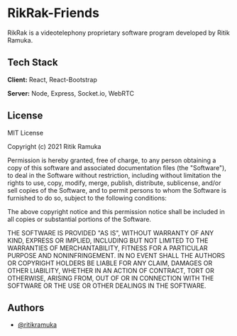 # RikRak-Friends

RikRak is a videotelephony proprietary software program developed by Ritik Ramuka.
## Tech Stack

**Client:** React, React-Bootstrap

**Server:** Node, Express, Socket.io, WebRTC
   
## License

MIT License

Copyright (c) 2021 Ritik Ramuka

Permission is hereby granted, free of charge, to any person obtaining a copy
of this software and associated documentation files (the "Software"), to deal
in the Software without restriction, including without limitation the rights
to use, copy, modify, merge, publish, distribute, sublicense, and/or sell
copies of the Software, and to permit persons to whom the Software is
furnished to do so, subject to the following conditions:

The above copyright notice and this permission notice shall be included in all
copies or substantial portions of the Software.

THE SOFTWARE IS PROVIDED "AS IS", WITHOUT WARRANTY OF ANY KIND, EXPRESS OR
IMPLIED, INCLUDING BUT NOT LIMITED TO THE WARRANTIES OF MERCHANTABILITY,
FITNESS FOR A PARTICULAR PURPOSE AND NONINFRINGEMENT. IN NO EVENT SHALL THE
AUTHORS OR COPYRIGHT HOLDERS BE LIABLE FOR ANY CLAIM, DAMAGES OR OTHER
LIABILITY, WHETHER IN AN ACTION OF CONTRACT, TORT OR OTHERWISE, ARISING FROM,
OUT OF OR IN CONNECTION WITH THE SOFTWARE OR THE USE OR OTHER DEALINGS IN THE
SOFTWARE.

## Authors

- [@ritikramuka](https://github.com/ritikramuka)